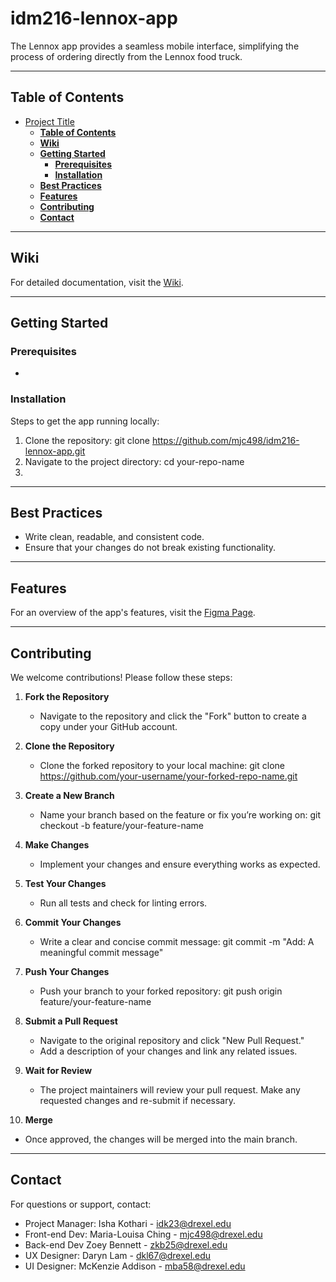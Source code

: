 # idm216-lennox-app

The Lennox app provides a seamless mobile interface, simplifying the process of ordering directly from the Lennox food truck. 

---

## **Table of Contents**

- [Project Title](#project-title)
  - [**Table of Contents**](#table-of-contents)
  - [**Wiki**](#wiki)
  - [**Getting Started**](#getting-started)
    - [**Prerequisites**](#prerequisites)
    - [**Installation**](#installation)
  - [**Best Practices**](#best-practices)
  - [**Features**](#features)
  - [**Contributing**](#contributing)
  - [**Contact**](#contact)

---

## **Wiki**

For detailed documentation, visit the [Wiki](https://teams.microsoft.com/l/entity/0d820ecd-def2-4297-adad-78056cde7c78/_djb2_msteams_prefix_1601617659?context=%7B%22channelId%22%3A%2219%3ATfo7rotaXEGWPnX59F8s3dsaAmrc4AbkZbZsfgv-e-A1%40thread.tacv2%22%7D&tenantId=3664e6fa-47bd-45a6-9670-8c4f080f8ca6).

---

## **Getting Started**

### **Prerequisites**
- 

### **Installation**

Steps to get the app running locally:

1. Clone the repository:
   git clone <https://github.com/mjc498/idm216-lennox-app.git>
2. Navigate to the project directory:
   cd your-repo-name
3. 

---

## **Best Practices**

- Write clean, readable, and consistent code.
- Ensure that your changes do not break existing functionality.

---

## **Features**

For an overview of the app's features, visit the [Figma Page](https://www.figma.com/files/team/1240741858362641420/project/322894976/IDM216-Lennox?fuid=1289367730452544438).

---

## **Contributing**

We welcome contributions! Please follow these steps:

1. **Fork the Repository**
   - Navigate to the repository and click the "Fork" button to create a copy under your GitHub account.

2. **Clone the Repository**
   - Clone the forked repository to your local machine:
     git clone <https://github.com/your-username/your-forked-repo-name.git>

3. **Create a New Branch**
   - Name your branch based on the feature or fix you’re working on:
     git checkout -b feature/your-feature-name

4. **Make Changes**
   - Implement your changes and ensure everything works as expected.

5. **Test Your Changes**
   - Run all tests and check for linting errors.

6. **Commit Your Changes**
   - Write a clear and concise commit message:
     git commit -m "Add: A meaningful commit message"

7. **Push Your Changes**
   - Push your branch to your forked repository:
     git push origin feature/your-feature-name

8. **Submit a Pull Request**
   - Navigate to the original repository and click "New Pull Request."
   - Add a description of your changes and link any related issues.

9. **Wait for Review**
   - The project maintainers will review your pull request. Make any requested changes and re-submit if necessary.

10. **Merge**

- Once approved, the changes will be merged into the main branch.

---

## **Contact**

For questions or support, contact:

- Project Manager: Isha Kothari - idk23@drexel.edu
- Front-end Dev: Maria-Louisa Ching - mjc498@drexel.edu
- Back-end Dev Zoey Bennett - zkb25@drexel.edu
- UX Designer: Daryn Lam - dkl67@drexel.edu
- UI Designer: McKenzie Addison - mba58@drexel.edu

